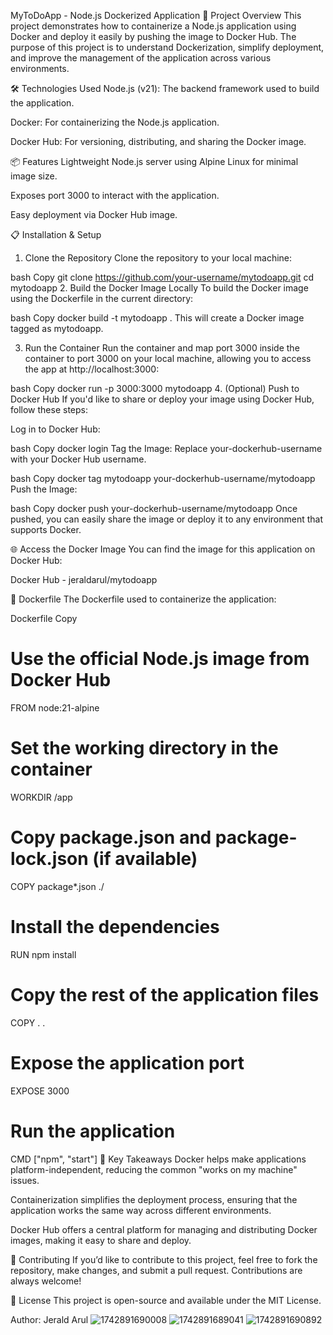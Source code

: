 MyToDoApp - Node.js Dockerized Application
🚀 Project Overview
This project demonstrates how to containerize a Node.js application using Docker and deploy it easily by pushing the image to Docker Hub. The purpose of this project is to understand Dockerization, simplify deployment, and improve the management of the application across various environments.

🛠️ Technologies Used
Node.js (v21): The backend framework used to build the application.

Docker: For containerizing the Node.js application.

Docker Hub: For versioning, distributing, and sharing the Docker image.

📦 Features
Lightweight Node.js server using Alpine Linux for minimal image size.

Exposes port 3000 to interact with the application.

Easy deployment via Docker Hub image.

📋 Installation & Setup
1. Clone the Repository
Clone the repository to your local machine:

bash
Copy
git clone https://github.com/your-username/mytodoapp.git
cd mytodoapp
2. Build the Docker Image Locally
To build the Docker image using the Dockerfile in the current directory:

bash
Copy
docker build -t mytodoapp .
This will create a Docker image tagged as mytodoapp.

3. Run the Container
Run the container and map port 3000 inside the container to port 3000 on your local machine, allowing you to access the app at http://localhost:3000:

bash
Copy
docker run -p 3000:3000 mytodoapp
4. (Optional) Push to Docker Hub
If you'd like to share or deploy your image using Docker Hub, follow these steps:

Log in to Docker Hub:

bash
Copy
docker login
Tag the Image: Replace your-dockerhub-username with your Docker Hub username.

bash
Copy
docker tag mytodoapp your-dockerhub-username/mytodoapp
Push the Image:

bash
Copy
docker push your-dockerhub-username/mytodoapp
Once pushed, you can easily share the image or deploy it to any environment that supports Docker.

🌐 Access the Docker Image
You can find the image for this application on Docker Hub:

Docker Hub - jeraldarul/mytodoapp

🔧 Dockerfile
The Dockerfile used to containerize the application:

Dockerfile
Copy
# Use the official Node.js image from Docker Hub
FROM node:21-alpine

# Set the working directory in the container
WORKDIR /app

# Copy package.json and package-lock.json (if available)
COPY package*.json ./

# Install the dependencies
RUN npm install

# Copy the rest of the application files
COPY . .

# Expose the application port
EXPOSE 3000

# Run the application
CMD ["npm", "start"]
🔑 Key Takeaways
Docker helps make applications platform-independent, reducing the common "works on my machine" issues.

Containerization simplifies the deployment process, ensuring that the application works the same way across different environments.

Docker Hub offers a central platform for managing and distributing Docker images, making it easy to share and deploy.

🤝 Contributing
If you’d like to contribute to this project, feel free to fork the repository, make changes, and submit a pull request. Contributions are always welcome!

📄 License
This project is open-source and available under the MIT License.

Author:
Jerald Arul
![1742891690008](https://github.com/user-attachments/assets/cf546dae-3ae5-49e3-9efa-23bc72aa887e)
![1742891689041](https://github.com/user-attachments/assets/5fd57f1f-d030-4c59-90eb-c00c2b26af61)
![1742891690892](https://github.com/user-attachments/assets/6e1fe855-95cf-4ec4-b577-420b97096539)

